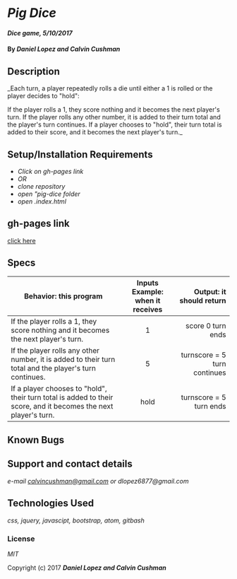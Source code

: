 # _Pig Dice_

#### _Dice game, 5/10/2017_

#### By _**Daniel Lopez and Calvin Cushman**_

## Description

_Each turn, a player repeatedly rolls a die until either a 1 is rolled or the player decides to "hold":

If the player rolls a 1, they score nothing and it becomes the next player's turn.
If the player rolls any other number, it is added to their turn total and the player's turn continues.
If a player chooses to "hold", their turn total is added to their score, and it becomes the next player's turn._

## Setup/Installation Requirements

* _Click on gh-pages link_
* _OR_
* _clone repository_
* _open "pig-dice folder_
* _open .index.html_

## gh-pages link
[click here](https://calvincushman.github.io/pig-dice2)

## Specs
| Behavior: this program | Inputs Example: when it receives | Output: it should return|
|------------------|:-------------:|------:|
|If the player rolls a 1, they score nothing and it becomes the next player's turn.|1|score 0 turn ends|
|If the player rolls any other number, it is added to their turn total and the player's turn continues.|5|turnscore = 5 turn continues|
|If a player chooses to "hold", their turn total is added to their score, and it becomes the next player's turn.|hold|turnscore = 5 turn ends|
## Known Bugs


## Support and contact details

_e-mail calvincushman@gmail.com or dlopez6877@gmail.com_

## Technologies Used

_css, jquery, javascipt, bootstrap, atom, gitbash_

### License

*MIT*

Copyright (c) 2017 **_Daniel Lopez and Calvin Cushman_**
